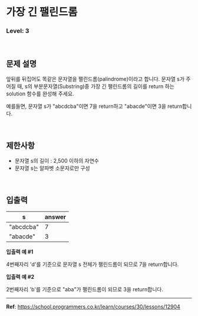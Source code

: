 # 가장 긴 팰린드롬

### Level: 3

<br>

## 문제 설명

앞뒤를 뒤집어도 똑같은 문자열을 팰린드롬(palindrome)이라고 합니다.
문자열 s가 주어질 때, s의 부분문자열(Substring)중 가장 긴 팰린드롬의 길이를 return 하는 solution 함수를 완성해 주세요.

예를들면, 문자열 s가 "abcdcba"이면 7을 return하고 "abacde"이면 3을 return합니다.

<br>

## 제한사항

- 문자열 s의 길이 : 2,500 이하의 자연수
- 문자열 s는 알파벳 소문자로만 구성

<br>

## 입출력

| s         | answer |
| --------- | ------ |
| "abcdcba" | 7      |
| "abacde"  | 3      |

**입출력 예 #1**

4번째자리 'd'를 기준으로 문자열 s 전체가 팰린드롬이 되므로 7을 return합니다.

**입출력 예 #2**

2번째자리 'b'를 기준으로 "aba"가 팰린드롬이 되므로 3을 return합니다.

---

**Ref**: https://school.programmers.co.kr/learn/courses/30/lessons/12904